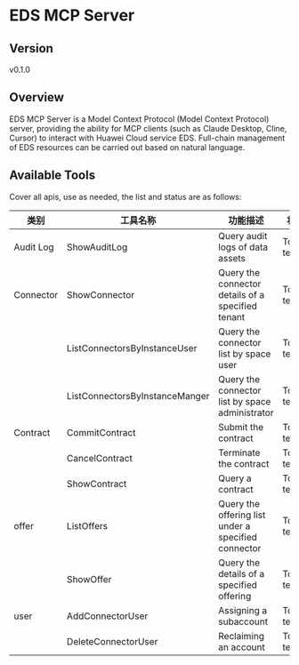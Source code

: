 # EDS MCP Server 


## Version
v0.1.0

## Overview

EDS MCP Server is a Model Context Protocol (Model Context Protocol) server, providing the ability for MCP clients (such as Claude Desktop, Cline, Cursor) to interact with Huawei Cloud service EDS. Full-chain management of EDS resources can be carried out based on natural language.

## Available Tools
Cover all apis, use as needed, the list and status are as follows:

| 类别 | 工具名称 | 功能描述 | 状态 |
| --- | --- | --- | --- |
| Audit Log | ShowAuditLog | Query audit logs of data assets | To be tested |
| Connector | ShowConnector | Query the connector details of a specified tenant | To be tested |
|  | ListConnectorsByInstanceUser | Query the connector list by space user | To be tested |
|  | ListConnectorsByInstanceManger | Query the connector list by space administrator | To be tested |
| Contract | CommitContract | Submit the contract | To be tested |
|  | CancelContract | Terminate the contract | To be tested |
|  | ShowContract | Query a contract | To be tested |
| offer | ListOffers | Query the offering list under a specified connector | To be tested |
|  | ShowOffer | Query the details of a specified offering | To be tested |
| user | AddConnectorUser | Assigning a subaccount | To be tested |
|  | DeleteConnectorUser | Reclaiming an account | To be tested |


